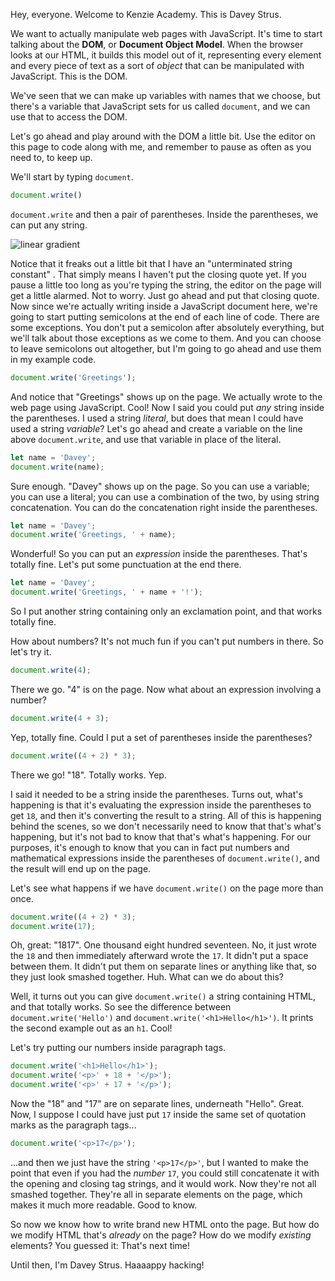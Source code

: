 Hey, everyone. Welcome to Kenzie Academy. This is Davey Strus.

We want to actually manipulate web pages with JavaScript. It's time to start talking about the **DOM**, or **Document Object Model**. When the browser looks at our HTML, it builds this model out of it, representing every element and every piece of text as a sort of _object_ that can be manipulated with JavaScript. This is the DOM.

We've seen that we can make up variables with names that we choose, but there's a variable that JavaScript sets for us called `document`, and we can use that to access the DOM.

Let's go ahead and play around with the DOM a little bit. Use the editor on this page to code along with me, and remember to pause as often as you need to, to keep up.

We'll start by typing `document`.

```js
document.write()
```

`document.write` and then a pair of parentheses. Inside the parentheses, we can put any string.

![linear gradient](https://cdn.jsdelivr.net/gh/dstrus/lesson-transcripts/assets/codepen-error.png)

Notice that it freaks out a little bit that I have an "unterminated string constant" . That simply means I haven't put the closing quote yet. If you pause a little too long as you're typing the string, the editor on the page will get a little alarmed. Not to worry. Just go ahead and put that closing quote. Now since we're actually writing inside a JavaScript document here, we're going to start putting semicolons at the end of each line of code. There are some exceptions. You don't put a semicolon after absolutely everything, but we'll talk about those exceptions as we come to them. And you can choose to leave semicolons out altogether, but I'm going to go ahead and use them in my example code.

```js
document.write('Greetings');
```

And notice that "Greetings" shows up on the page. We actually wrote to the web page using JavaScript. Cool! Now I said you could put _any_ string inside the parentheses. I used a string _literal_, but does that mean I could have used a string _variable_? Let's go ahead and create a variable on the line above `document.write`, and use that variable in place of the literal.

```js
let name = 'Davey';
document.write(name);
```

Sure enough. "Davey" shows up on the page. So you can use a variable; you can use a literal; you can use a combination of the two, by using string concatenation. You can do the concatenation right inside the parentheses.

```js
let name = 'Davey';
document.write('Greetings, ' + name);
```

Wonderful! So you can put an _expression_ inside the parentheses. That's totally fine. Let's put some punctuation at the end there.

```js
let name = 'Davey';
document.write('Greetings, ' + name + '!');
```

So I put another string containing only an exclamation point, and that works totally fine.

How about numbers? It's not much fun if you can't put numbers in there. So let's try it.

```js
document.write(4);
```

There we go. "4" is on the page. Now what about an expression involving a number?

```js
document.write(4 + 3);
```

Yep, totally fine. Could I put a set of parentheses inside the parentheses?

```js
document.write((4 + 2) * 3);
```

There we go! "18". Totally works. Yep.

I said it needed to be a string inside the parentheses. Turns out, what's happening is that it's evaluating the expression inside the parentheses to get `18`, and then it's converting the result to a string. All of this is happening behind the scenes, so we don't necessarily need to know that that's what's happening, but it's not bad to know that that's what's happening. For our purposes, it's enough to know that you can in fact put numbers and mathematical expressions inside the parentheses of `document.write()`, and the result will end up on the page.

Let's see what happens if we have `document.write()` on the page more than once.

```js
document.write((4 + 2) * 3);
document.write(17);
```

Oh, great: "1817". One thousand eight hundred seventeen. No, it just wrote the `18` and then immediately afterward wrote the `17`. It didn't put a space between them. It didn't put them on separate lines or anything like that, so they just look smashed together. Huh. What can we do about this?

Well, it turns out you can give `document.write()` a string containing HTML, and that totally works. So see the difference between `document.write('Hello')` and `document.write('<h1>Hello</h1>')`. It prints the second example out as an `h1`. Cool!

Let's try putting our numbers inside paragraph tags.

```js
document.write('<h1>Hello</h1>');
document.write('<p>' + 18 + '</p>');
document.write('<p>' + 17 + '</p>');
```

Now the "18" and "17" are on separate lines, underneath "Hello". Great. Now, I suppose I could have just put `17` inside the same set of quotation marks as the paragraph tags...


```js
document.write('<p>17</p>');
```

...and then we just have the string `'<p>17</p>'`, but I wanted to make the point that even if you had the _number_ `17`, you could still concatenate it with the opening and closing tag strings, and it would work. Now they're not all smashed together. They're all in separate elements on the page, which makes it much more readable. Good to know.

So now we know how to write brand new HTML onto the page. But how do we modify HTML that's _already_ on the page? How do we modify _existing_ elements? You guessed it: That's next time!

Until then, I'm Davey Strus. Haaaappy hacking!
